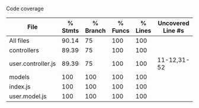 Code coverage

File                 | % Stmts | % Branch | % Funcs | % Lines | Uncovered Line #s 
---------------------|---------|----------|---------|---------|-------------------
All files            |   90.14 |       75 |     100 |     100 |                   
 controllers         |   89.39 |       75 |     100 |     100 |                   
  user.controller.js |   89.39 |       75 |     100 |     100 | 11-12,31-52       
 models              |     100 |      100 |     100 |     100 |                   
  index.js           |     100 |      100 |     100 |     100 |                   
  user.model.js      |     100 |      100 |     100 |     100 |                   
